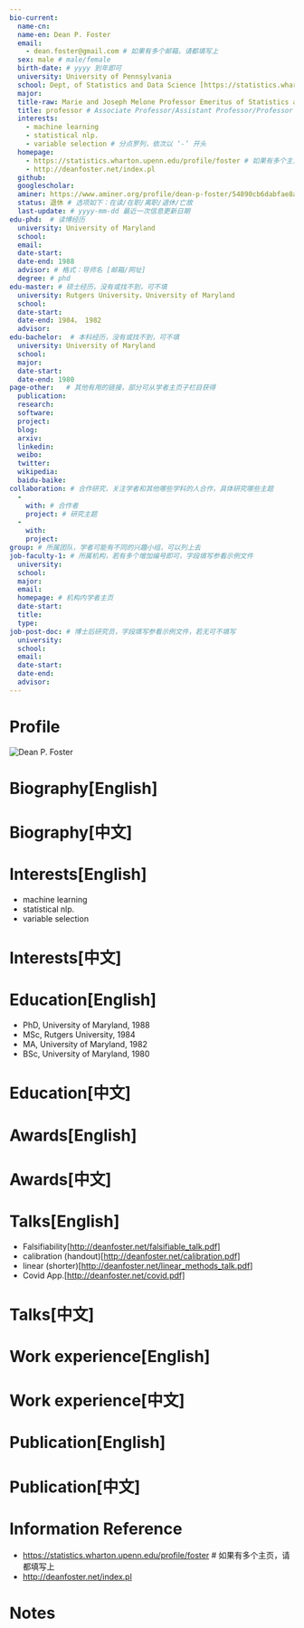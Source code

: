 ```yaml
---
bio-current:
  name-cn: 
  name-en: Dean P. Foster
  email: 
    - dean.foster@gmail.com # 如果有多个邮箱，请都填写上
  sex: male # male/female
  birth-date: # yyyy 到年即可
  university: University of Pennsylvania 
  school: Dept, of Statistics and Data Science [https://statistics.wharton.upenn.edu/] # 格式：学院名称[学院官网链接]
  major: 
  title-raw: Marie and Joseph Melone Professor Emeritus of Statistics and Data Science# 主页原始字符串
  title: professor # Associate Professor/Assistant Professor/Professor
  interests:
    - machine learning
    - statistical nlp.
    - variable selection # 分点罗列，依次以 ‘-’ 开头
  homepage: 
    - https://statistics.wharton.upenn.edu/profile/foster # 如果有多个主页，请都填写上
    - http://deanfoster.net/index.pl
  github: 
  googlescholar:  
  aminer: https://www.aminer.org/profile/dean-p-foster/54890cb6dabfae8a11fb43d2 # 从这里查找 https://www.aminer.org/search/person
  status: 退休 # 选项如下：在读/在职/离职/退休/亡故
  last-update: # yyyy-mm-dd 最近一次信息更新日期
edu-phd:  # 读博经历
  university: University of Maryland
  school: 
  email: 
  date-start: 
  date-end: 1988
  advisor: # 格式：导师名 [邮箱/网址]
  degree: # phd
edu-master: # 硕士经历，没有或找不到，可不填
  university: Rutgers University，University of Maryland
  school: 
  date-start: 
  date-end: 1984， 1982
  advisor:
edu-bachelor:  # 本科经历，没有或找不到，可不填
  university: University of Maryland
  school: 
  major: 
  date-start: 
  date-end: 1980
page-other:   # 其他有用的链接，部分可从学者主页子栏目获得
  publication: 
  research: 
  software: 
  project: 
  blog: 
  arxiv: 
  linkedin: 
  weibo:
  twitter:
  wikipedia:
  baidu-baike:
collaboration: # 合作研究，关注学者和其他哪些学科的人合作，具体研究哪些主题
  - 
    with: # 合作者
    project: # 研究主题
  - 
    with: 
    project: 
group: # 所属团队，学者可能有不同的兴趣小组，可以列上去
job-faculty-1: # 所属机构，若有多个增加编号即可，字段填写参看示例文件
  university: 
  school: 
  major: 
  email: 
  homepage: # 机构内学者主页
  date-start: 
  title: 
  type: 
job-post-doc: # 博士后研究员，字段填写参看示例文件，若无可不填写
  university: 
  school: 
  email: 
  date-start: 
  date-end: 
  advisor: 
---
```


# Profile

![Dean P. Foster](https://faculty.wharton.upenn.edu/wp-content/uploads/2012/04/Headshot.jpg)

# Biography[English]

# Biography[中文]

# Interests[English]
  - machine learning
  - statistical nlp.
  - variable selection
# Interests[中文]

# Education[English]
  - PhD, University of Maryland, 1988
  - MSc, Rutgers University, 1984
  - MA, University of Maryland, 1982
  - BSc, University of Maryland, 1980
# Education[中文]

# Awards[English]

# Awards[中文]

# Talks[English]
  - Falsifiability[http://deanfoster.net/falsifiable_talk.pdf]
  - calibration (handout)[http://deanfoster.net/calibration.pdf]
  - linear (shorter)[http://deanfoster.net/linear_methods_talk.pdf]
  - Covid App.[http://deanfoster.net/covid.pdf]
# Talks[中文]

# Work experience[English]

# Work experience[中文]

# Publication[English]

# Publication[中文]

# Information Reference
  - https://statistics.wharton.upenn.edu/profile/foster # 如果有多个主页，请都填写上
  - http://deanfoster.net/index.pl
# Notes